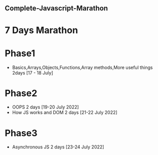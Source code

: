## Complete-Javascript-Marathon
# 7 Days Marathon 

# Phase1 
- Basics,Arrays,Objects,Functions,Array methods,More useful things 2days [17 - 18 July]
# Phase2 
- OOPS 2 days [19-20 July 2022]
- How JS works and DOM 2 days [21-22 July 2022]
# Phase3 
- Asynchronous JS 2 days [23-24 July 2022]